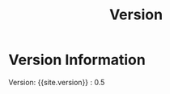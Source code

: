 ﻿---
title: Version
group: about
order: 1
---
# Version Information

Version: {{site.version}} : 0.5
